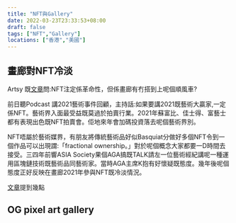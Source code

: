 ```yaml
---
title: "NFT與Gallery"
date: 2022-03-23T23:33:53+08:00
draft: false
tags: ["NFT","Gallery"]
locations: ["香港","美國"]
---
```

## 畫廊對NFT冷淡
Artsy 既[文章](https://www.artsy.net/article/artsy-editorial-nfts-promised-revolutionize-art-galleries-board)問:NFT注定係革命性，但係畫廊有冇搭到上呢個順風車?

前日聽Podcast 講2021藝術事件回顧，主持話:如果要講2021既藝術大贏家,一定係NFT。藝術界入面最受益既莫過於拍賣行業。2021年蘇富比、佳士得、富藝士都有表現出色既NFT拍賣會。佢地來年會加碼投資落去呢個藝術界別。

NFT唔屬於藝術媒界，有朋友將傳統藝術品好似Basquiat分做好多個NFT令到一個作品可以出現謂:「fractional ownership。」對於呢個概念大家都要一D時間去接受。三四年前響ASIA Society果個AGA搞既TALK請左一位藝術經紀講呢一種運用區塊鏈技術既藝術品同藝術家。當時AGA主席K抱有好懷疑既態度。幾年後呢個態度正好反映在畫廊2021年參與NFT既冷淡情況。

[文章](https://www.artsy.net/article/artsy-editorial-nfts-promised-revolutionize-art-galleries-board)提到幾點

## OG pixel art gallery